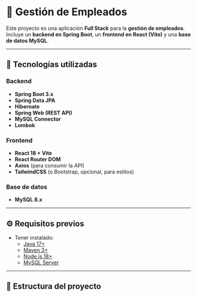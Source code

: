 # 📌 Gestión de Empleados

Este proyecto es una aplicación **Full Stack** para la **gestión de empleados**.  
Incluye un **backend en Spring Boot**, un **frontend en React (Vite)** y una **base de datos MySQL**.

---

## 🚀 Tecnologías utilizadas

### Backend
- **Spring Boot 3.x**
- **Spring Data JPA**
- **Hibernate**
- **Spring Web (REST API)**
- **MySQL Connector**
- **Lombok**

### Frontend
- **React 18 + Vite**
- **React Router DOM**
- **Axios** (para consumir la API)
- **TailwindCSS** (o Bootstrap, opcional, para estilos)

### Base de datos
- **MySQL 8.x**

---

## ⚙️ Requisitos previos

- Tener instalado:
  - [Java 17+](https://adoptium.net/)
  - [Maven 3+](https://maven.apache.org/)
  - [Node.js 18+](https://nodejs.org/)
  - [MySQL Server](https://dev.mysql.com/downloads/)

---

## 📂 Estructura del proyecto
